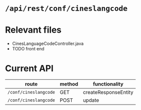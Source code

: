 # `/api/rest/conf/cineslangcode`
# Relevant files
- CinesLanguageCodeController.java
- TODO front end

# Current API
|route|method|functionality|
|-|-|-|
|`/conf/cineslangcode`|GET|createResponseEntity|
|`/conf/cineslangcode`|POST|update|